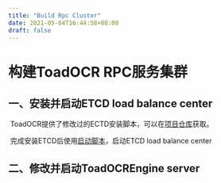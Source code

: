 ```yaml
---
title: "Build Rpc Cluster"
date: 2021-05-04T16:44:58+08:00
draft: false
---
```


# 构建ToadOCR RPC服务集群

## 一、安装并启动ETCD load balance center

​	ToadOCR提供了修改过的ECTD安装脚本，可以在[项目仓库](https://github.com/suvvm/ToadOCREngine/blob/master/resources/script/etcd_install.sh)获取。

​	完成安装ETCD后使用[启动脚本](https://github.com/suvvm/ToadOCREngine/blob/master/resources/script/etcd_start.sh)，启动ETCD load balance center

## 二、修改并启动ToadOCREngine server


